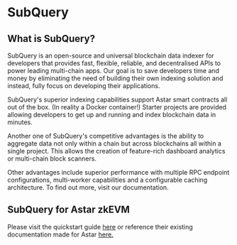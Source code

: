 # SubQuery

## What is SubQuery?

SubQuery is an open-source and universal blockchain data indexer for developers that provides fast, flexible, reliable, and decentralised APIs to power leading multi-chain apps. Our goal is to save developers time and money by eliminating the need of building their own indexing solution and instead, fully focus on developing their applications.

SubQuery's superior indexing capabilities support Astar smart contracts all out of the box. (In reality a Docker container!) Starter projects are provided allowing developers to get up and running and index blockchain data in minutes.

Another one of SubQuery's competitive advantages is the ability to aggregate data not only within a chain but across blockchains all within a single project. This allows the creation of feature-rich dashboard analytics or multi-chain block scanners.

Other advantages include superior performance with multiple RPC endpoint configurations, multi-worker capabilities and a configurable caching architecture. To find out more, visit our documentation.

## SubQuery for Astar zkEVM

Please visit the quickstart guide [here](https://academy.subquery.network/quickstart/quickstart_chains/astar-zkatana.html) or reference their existing documentation made for Astar [here.](/docs/build/integrations/indexers/subquery.md)